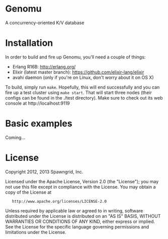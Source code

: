 Genomu
======

A concurrency-oriented K/V database

Installation
============

In order to build and fire up Genomu, you'll need a couple of things:

* Erlang R16B: http://erlang.org/
* Elixir (latest master branch): https://github.com/elixir-lang/elixir
* avahi daemon (only if you're on Linux, don't worry about it on OS X)

To build, simply run `make`. Hopefully, this will end successfully and you
can fire up a test cluster using `make start`. That will start three
nodes (their configs can be found in the ./test directory). Make sure to
check out its web console at http://localhost:9119

Basic examples
==============

Coming...

License
=======

   Copyright 2012, 2013 Spawngrid, Inc.

   Licensed under the Apache License, Version 2.0 (the "License");
   you may not use this file except in compliance with the License.
   You may obtain a copy of the License at

       http://www.apache.org/licenses/LICENSE-2.0

   Unless required by applicable law or agreed to in writing, software
   distributed under the License is distributed on an "AS IS" BASIS,
   WITHOUT WARRANTIES OR CONDITIONS OF ANY KIND, either express or implied.
   See the License for the specific language governing permissions and
   limitations under the License.